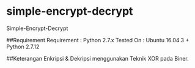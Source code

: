 # simple-encrypt-decrypt
Simple-Encrypt-Decrypt

##Requirement
Requirement : Python 2.7.x
Tested On : Ubuntu 16.04.3 + Python 2.7.12

##Keterangan
Enkripsi & Dekripsi menggunakan Teknik XOR pada Biner.
